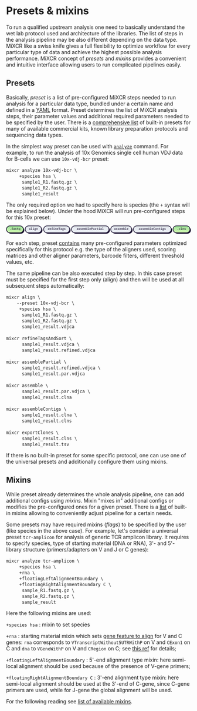 # Presets & mixins

To run a qualified upstream analysis one need to basically understand the wet lab protocol used and architecture of the libraries. The list of steps in the analysis pipeline may be also different depending on the data type. MiXCR like a swiss knife gives a full flexibility to optimize workflow for every particular type of data and achieve the highest possible analysis performance. MiXCR concept of _presets_ and _mixins_ provides a convenient and intuitive interface allowing users to run complicated pipelines easily.


## Presets 

Basically, _preset_ is a list of pre-configured MiXCR steps needed to run analysis for a particular data type, bundled under a certain name and defined in a [YAML](ref-presets-yaml.md) format. Preset determines the list of MiXCR analysis steps, their parameter values and additional required parameters needed to be specified by the user. There is a [comprehensive list](overview-built-in-presets.md) of built-in presets for many of available commercial kits, known library preparation protocols and sequencing data types.

In the simplest way preset can be used with [`analyze`](mixcr-analyze.md) command. For example, to run the analysis of 10x Genomics single cell human VDJ data for B-cells we can use `10x-vdj-bcr` preset:
```shell
mixcr analyze 10x-vdj-bcr \
     +species hsa \
      sample1_R1.fastq.gz \
      sample1_R2.fastq.gz \
      sample1_result 
```
The only required option we had to specify here is species (the `+` syntax will be explained below). Under the hood MiXCR will run pre-configured steps for this 10x preset:

![](pics/badge-faraaac.svg)

For each step, preset [contains](https://github.com/milaboratory/mixcr/blob/develop/src/main/resources/mixcr_presets/protocols/10x.yaml) many pre-configured parameters optimized specifically for this protocol e.g. the type of the aligners used, scoring matrices and other aligner parameters, barcode filters, different threshold values, etc.  

The same pipeline can be also executed step by step. In this case preset must be specified for the first step only (align) and then will be used at all subsequent steps automatically:
```shell
mixcr align \
    --preset 10x-vdj-bcr \
     +species hsa \
      sample1_R1.fastq.gz \
      sample1_R2.fastq.gz \
      sample1_result.vdjca 
      
mixcr refineTagsAndSort \
      sample1_result.vdjca \
      sample1_result.refined.vdjca 

mixcr assemblePartial \
      sample1_result.refined.vdjca \
      sample1_result.par.vdjca
      
mixcr assemble \
      sample1_result.par.vdjca \
      sample1_result.clna
      
mixcr assembleContigs \
      sample1_result.clna \
      sample1_result.clns 
      
mixcr exportClones \
      sample1_result.clns \
      sample1_result.tsv 
```

If there is no built-in preset for some specific protocol, one can use one of the universal presets and additionally configure them using mixins.  

## Mixins

While preset already determines the whole analysis pipeline, one can add additional configs using _mixins_. Mixin "mixes in" additional configs or modifies the pre-configured ones for a given preset. There is a [list](overview-mixins-list.md) of built-in mixins allowing to conveniently adjust pipeline for a certain needs.

Some presets may have required mixins (_flags_) to be specified by the user (like species in the above case). For example, let's consider a universal preset `tcr-amplicon` for analysis of generic TCR amplicon library. It requires to specify species, type of starting material (DNA or RNA), 3'- and 5'- library structure (primers/adapters on V and J or C genes):
```shell
mixcr analyze tcr-amplicon \
     +species hsa \
     +rna \
     +floatingLeftAlignmentBoundary \
     +floatingRightAlignmentBoundary C \
      sample_R1.fastq.gz \
      sample_R2.fastq.gz \
      sample_result
```
Here the following mixins are used:

`+species hsa`
: mixin to set species

`+rna`
: starting material mixin which sets [gene feature to align](mixcr-align.md#gene-features-to-align) for V and C genes: `rna` corresponds to  `VTranscriptWithout5UTRWithP` on V and `CExon1` on C and `dna` to `VGeneWithP` on V and `CRegion` on C; see [this ref](ref-gene-features.md) for details;
 
`+floatingLeftAlignmentBoundary`
: 5'-end alignment type mixin: here semi-local alignment should be used because of the presence of V-gene primers;
 
`+floatingRightAlignmentBoundary C`
: 3'-end alignment type mixin: here semi-local alignment should be used at the 3'-end of C-gene, since C-gene primers are used, while for J-gene the global alignment will be used.

For the following reading see [list of available mixins](overview-mixins-list.md).